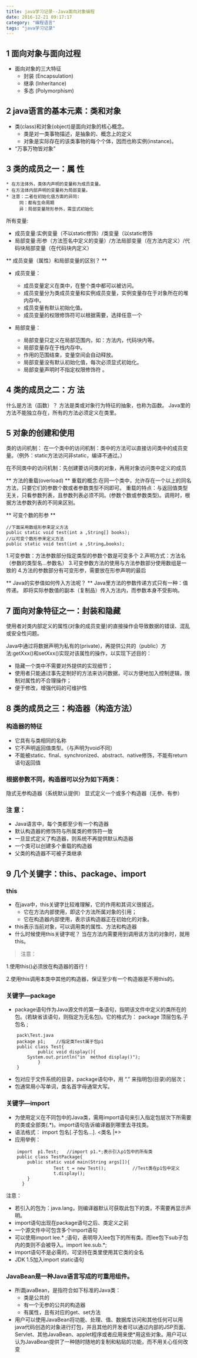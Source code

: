 ```yaml
---
title: java学习记录--Java面向对象编程
date: 2016-12-21 09:17:17
category: "编程语言"
tags: "java学习记录"
---
```


## 1  面向对象与面向过程

* 面向对象的三大特征
	* 封装  (Encapsulation)
	* 继承  (Inheritance)
	* 多态  (Polymorphism)


## 2  java语言的基本元素：类和对象

* 类(class)和对象(object)是面向对象的核心概念。
	* 类是对一类事物描述，是抽象的、概念上的定义
	* 对象是实际存在的该类事物的每个个体，因而也称实例(instance)。
* “万事万物皆对象”

## 3  类的成员之一：属 性
	* 在方法体外，类体内声明的变量称为成员变量。
	* 在方法体内部声明的变量称为局部变量。
	* 注意：二者在初始化值方面的异同:
         同：都有生命周期      
         异：局部变量除形参外，需显式初始化

所有变量:

+ 成员变量:实例变量（不以static修饰）/类变量（以static修饰
+ 局部变量:形参（方法签名中定义的变量）/方法局部变量（在方法内定义）/代码块局部变量（在代码块内定义）

** 成员变量（属性）和局部变量的区别？ **


* 成员变量：
	* 成员变量定义在类中，在整个类中都可以被访问。
	* 成员变量分为类成员变量和实例成员变量，实例变量存在于对象所在的堆内存中。
	* 成员变量有默认初始化值。
	* 成员变量的权限修饰符可以根据需要，选择任意一个

* 局部变量：
	* 局部变量只定义在局部范围内，如：方法内，代码块内等。
	* 局部变量存在于栈内存中。
	* 作用的范围结束，变量空间会自动释放。
	* 局部变量没有默认初始化值，每次必须显式初始化。
	* 局部变量声明时不指定权限修饰符
。


## 4  类的成员之二：方 法

什么是方法（函数）？
方法是类或对象行为特征的抽象，也称为函数。 
Java里的方法不能独立存在，所有的方法必须定义在类里。                  


## 5  对象的创建和使用

类的访问机制：
在一个类中的访问机制：类中的方法可以直接访问类中的成员变量。（例外：static方法访问非static，编译不通过。）

在不同类中的访问机制：先创建要访问类的对象，再用对象访问类中定义的成员

** 方法的重载(overload) **
重载的概念:在同一个类中，允许存在一个以上的同名方法，只要它们的参数个数或者参数类型不同即可。
重载的特点：与返回值类型无关，只看参数列表，且参数列表必须不同。(参数个数或参数类型)。调用时，根据方法参数列表的不同来区别。

** 可变个数的形参 **
```
//下面采用数组形参来定义方法
public static void test(int a ,String[] books);
//以可变个数形参来定义方法
public static void test(int a ,String…books);
```


1.可变参数：方法参数部分指定类型的参数个数是可变多个
2.声明方式：方法名（参数的类型名...参数名）
3.可变参数方法的使用与方法参数部分使用数组是一致的
4.方法的参数部分有可变形参，需要放在形参声明的最后

** Java的实参值如何传入方法呢？ **
Java里方法的参数传递方式只有一种：值传递。  即将实际参数值的副本（复制品）传入方法内，而参数本身不受影响。


## 7  面向对象特征之一：封装和隐藏

使用者对类内部定义的属性(对象的成员变量)的直接操作会导致数据的错误、混乱或安全性问题。

Java中通过将数据声明为私有的(private)，再提供公共的（public）方法:getXxx()和setXxx()实现对该属性的操作，以实现下述目的：
* 隐藏一个类中不需要对外提供的实现细节；
* 使用者只能通过事先定制好的方法来访问数据，可以方便地加入控制逻辑，限制对属性的不合理操作；
* 便于修改，增强代码的可维护性


## 8  类的成员之三：构造器（构造方法）

### 构造器的特征
* 它具有与类相同的名称
* 它不声明返回值类型。（与声明为void不同）
* 不能被static、final、synchronized、abstract、native修饰，不能有return语句返回值


### 根据参数不同，构造器可以分为如下两类：
隐式无参构造器（系统默认提供）
显式定义一个或多个构造器（无参、有参）

### 注  意：
* Java语言中，每个类都至少有一个构造器
* 默认构造器的修饰符与所属类的修饰符一致
* 一旦显式定义了构造器，则系统不再提供默认构造器
* 一个类可以创建多个重载的构造器
* 父类的构造器不可被子类继承




## 9  几个关键字：this、package、import

### this
* 在java中，this关键字比较难理解，它的作用和其词义很接近。
	* 它在方法内部使用，即这个方法所属对象的引用；
	* 它在构造器内部使用，表示该构造器正在初始化的对象。
* this表示当前对象，可以调用类的属性、方法和构造器
* 什么时候使用this关键字呢？
   当在方法内需要用到调用该方法的对象时，就用this。

> 注意：

1.使用this()必须放在构造器的首行！

2.使用this调用本类中其他的构造器，保证至少有一个构造器是不用this的。

### 关键字—package
* package语句作为Java源文件的第一条语句，指明该文件中定义的类所在的包。(若缺省该语句，则指定为无名包)。它的格式为：
	package 顶层包名.子包名 ;
```
	pack\Test.java
	package p1;    //指定类Test属于包p1
	public class Test{
	        public void display(){
		System.out.println("in  method display()");
	        }
	}
```


* 包对应于文件系统的目录，package语句中，用 “.” 来指明包(目录)的层次；
* 包通常用小写单词，类名首字母通常大写。

### 关键字—import

* 为使用定义在不同包中的Java类，需用import语句来引入指定包层次下所需要的类或全部类(.*)。import语句告诉编译器到哪里去寻找类。
* 语法格式：
	import  包名[.子包名…]. <类名 |*>
* 应用举例：
``` 
	import  p1.Test;   //import p1.*;表示引入p1包中的所有类
	public class TestPackage{
		public static void main(String args[]){
		          Test t = new Test();          //Test类在p1包中定义
		          t.display();
		}
      }
```
注意：
* 若引入的包为：java.lang，则编译器默认可获取此包下的类，不需要再显示声明。
* import语句出现在package语句之后、类定义之前
* 一个源文件中可包含多个import语句
* 可以使用import lee.* ;语句，表明导入lee包下的所有类。而lee包下sub子包内的类则不会被导入。import lee.sub.*;
* import语句不是必需的，可坚持在类里使用其它类的全名
* JDK 1.5加入import static语句

### JavaBean是一种Java语言写成的可重用组件。

* 所谓javaBean，是指符合如下标准的Java类：
	* 类是公共的
	* 有一个无参的公共的构造器
	* 有属性，且有对应的get、set方法
* 用户可以使用JavaBean将功能、处理、值、数据库访问和其他任何可以用java代码创造的对象进行打包，并且其他的开发者可以通过内部的JSP页面、Servlet、其他JavaBean、applet程序或者应用来使*用这些对象。用户可以认为JavaBean提供了一种随时随地的复制和粘贴的功能，而不用关心任何改变